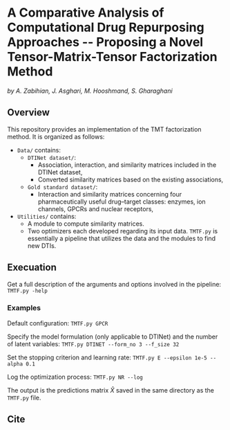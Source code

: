# A Comparative Analysis of Computational Drug Repurposing Approaches -- Proposing a Novel Tensor-Matrix-Tensor Factorization Method
_by A. Zabihian, J. Asghari, M. Hooshmand, S. Gharaghani_


## Overview
This repository provides an implementation of the TMT factorization method. It is organized as follows:
* `Data/` contains:
    * `DTINet dataset/`:
        * Association, interaction, and similarity matrices included in the DTINet dataset,
        * Converted similarity matrices based on the existing associations,
    * `Gold standard dataset/`:
        * Interaction and similarity matrices concerning four pharmaceutically useful drug–target classes: enzymes, ion channels, GPCRs and nuclear receptors,
* `Utilities/` contains:
    * A module to compute similarity matrices.
    * Two optimizers each developed regarding its input data.
`TMTF.py` is essentially a pipeline that utilizes the data and the modules to find new DTIs.


## Execuation
Get a full description of the arguments and options involved in the pipeline:
```TMTF.py -help```

### Examples
Default configuration:
```TMTF.py GPCR```

Specify the model formulation (only applicable to DTINet) and the number of latent variables:
```TMTF.py DTINET --form_no 3 --f_size 32```

Set the stopping criterion and learning rate:
```TMTF.py E --epsilon 1e-5 --alpha 0.1```

Log the optimization process:
```TMTF.py NR --log```

The output is the predictions matrix $\hat{X}$ saved in the same directory as the `TMTF.py` file.


## Cite
``````